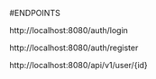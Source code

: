 #ENDPOINTS

http://localhost:8080/auth/login

http://localhost:8080/auth/register

http://localhost:8080/api/v1/user/{id}